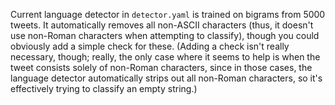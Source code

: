 Current language detector in `detector.yaml` is trained on bigrams from 5000 tweets. It automatically removes all non-ASCII characters (thus, it doesn't use non-Roman characters when attempting to classify), though you could obviously add a simple check for these. (Adding a check isn't really necessary, though; really, the only case where it seems to help is when the tweet consists solely of non-Roman characters, since in those cases, the language detector automatically strips out all non-Roman characters, so it's effectively trying to classify an empty string.)